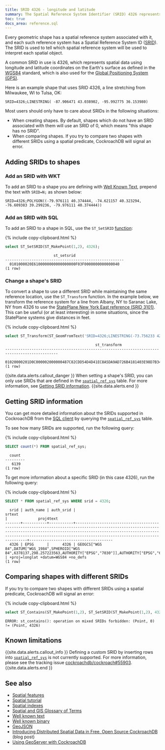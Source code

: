```yaml
---
title: SRID 4326 - longitude and latitude
summary: The Spatial Reference System Identifier (SRID) 4326 represents spatial data using latitude and longitude coordinates on the Earth's surface.
toc: true
docs_area: reference.sql
---
```


Every geometric shape has a spatial reference system associated with it, and each such reference system has a Spatial Reference System ID ([SRID](spatial-glossary.html#srid)).  The SRID is used to tell which spatial reference system will be used to interpret each spatial object.

A common SRID in use is 4326, which represents spatial data using longitude and latitude coordinates on the Earth's surface as defined in the [WGS84](spatial-glossary.html#wgs84) standard, which is also used for the [Global Positioning System (GPS)](https://en.wikipedia.org/wiki/Global_Positioning_System).

Here is an example shape that uses SRID 4326, a line stretching from Milwaukee, WI to Tulsa, OK:

~~~
SRID=4326;LINESTRING( -87.906471 43.038902, -95.992775 36.153980)
~~~

Most users should only have to care about SRIDs in the following situations:

- When creating shapes.  By default, shapes which do not have an SRID associated with them will use an SRID of 0, which means "this shape has no SRID".
- When comparing shapes. If you try to compare two shapes with different SRIDs using a spatial predicate, CockroachDB will signal an error.

## Adding SRIDs to shapes

### Add an SRID with WKT

To add an SRID to a shape you are defining with [Well Known Text](well-known-text.html), prepend the text with `SRID=N;` as shown below:

~~~
SRID=4326;POLYGON((-79.976111 40.374444, -74.621157 40.323294, -76.609383 39.299236, -79.976111 40.374444))
~~~

### Add an SRID with SQL

To add an SRID to a shape in SQL, use the `ST_SetSRID` [function](functions-and-operators.html#spatial-functions):

{% include copy-clipboard.html %}
~~~ sql
select ST_SetSRID(ST_MakePoint(1,2), 4326);
~~~

~~~
                      st_setsrid
------------------------------------------------------
  0101000020E6100000000000000000F03F0000000000000040
(1 row)
~~~

### Change a shape's SRID

To convert a shape to use a different SRID while maintaining the same reference location, use the `ST_Transform` function.  In the example below, we transform the reference system for a line from Albany, NY to Saranac Lake, NY from 4326 to use the [StatePlane New York East reference (SRID 3101)](https://epsg.io/102715).  This can be useful (or at least interesting) in some situations, since the StatePlane systems give distances in feet.

{% include copy-clipboard.html %}
~~~ sql
select ST_Transform(ST_GeomFromText('SRID=4326;LINESTRING(-73.756233 42.652580, -74.130833 44.326111)'),3101);
~~~

~~~
                                         st_transform
----------------------------------------------------------------------------------------------
  01020000201D0C000002000000487C82CDD54D4D41EC8A5DA9AD726B4181403E98D7B34C417A15F9897C116B41
(1 row)
~~~

{{site.data.alerts.callout_danger }}
When setting a shape's SRID, you can only use SRIDs that are defined in the [`spatial_ref_sys`](spatial-glossary.html#spatial_ref_sys) table.  For more information, see [Getting SRID information](#getting-srid-information).
{{site.data.alerts.end }}

## Getting SRID information

You can get more detailed information about the SRIDs supported in CockroachDB from the [SQL client](cockroach-sql.html) by querying the [`spatial_ref_sys`](spatial-glossary.html#spatial_ref_sys) table.

To see how many SRIDs are supported, run the following query:

{% include copy-clipboard.html %}
~~~ sql
SELECT count(*) FROM spatial_ref_sys;
~~~

~~~
  count
---------
   6139
(1 row)
~~~

To get more information about a specific SRID (in this case 4326), run the following query:

{% include copy-clipboard.html %}
~~~ sql
SELECT * FROM spatial_ref_sys WHERE srid = 4326;
~~~

~~~
  srid | auth_name | auth_srid |                                                                                                                              srtext                                                                                                                              |              proj4text
-------+-----------+-----------+------------------------------------------------------------------------------------------------------------------------------------------------------------------------------------------------------------------------------------------------------------------+--------------------------------------
  4326 | EPSG      |      4326 | GEOGCS["WGS 84",DATUM["WGS_1984",SPHEROID["WGS 84",6378137,298.257223563,AUTHORITY["EPSG","7030"]],AUTHORITY["EPSG","6326"]],PRIMEM["Greenwich",0,AUTHORITY["EPSG","8901"]],UNIT["degree",0.0174532925199433,AUTHORITY["EPSG","9122"]],AUTHORITY["EPSG","4326"]] | +proj=longlat +datum=WGS84 +no_defs
(1 row)
~~~

## Comparing shapes with different SRIDs

If you try to compare two shapes with different SRIDs using a spatial predicate, CockroachDB will signal an error:

{% include copy-clipboard.html %}
~~~ sql
select ST_Contains(ST_MakePoint(1,2), ST_SetSRID(ST_MakePoint(1,2), 4326));
~~~

~~~
ERROR: st_contains(): operation on mixed SRIDs forbidden: (Point, 0) != (Point, 4326)
~~~

## Known limitations

{{site.data.alerts.callout_info }}
Defining a custom SRID by inserting rows into [`spatial_ref_sys`](spatial-glossary.html#spatial_ref_sys) is not currently supported.  For more information, please see the tracking issue [cockroachdb/cockroach#55903](https://github.com/cockroachdb/cockroach/issues/55903).
{{site.data.alerts.end }}

## See also

- [Spatial features](spatial-features.html)
- [Spatial tutorial](spatial-tutorial.html)
- [Spatial indexes](spatial-indexes.html)
- [Spatial and GIS Glossary of Terms](spatial-glossary.html)
- [Well known text](well-known-text.html)
- [Well known binary](well-known-binary.html)
- [GeoJSON](geojson.html)
- [Introducing Distributed Spatial Data in Free, Open Source CockroachDB](https://www.cockroachlabs.com/blog/spatial-data/) (blog post)
- [Using GeoServer with CockroachDB](geoserver.html)
